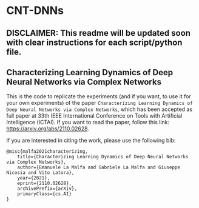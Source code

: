 # CNT-DNNs
## DISCLAIMER: This readme will be updated soon with clear instructions for each script/python file.

## Characterizing Learning Dynamics of Deep Neural Networks via Complex Networks
This is the code to replicate the experiments (and if you want, to use it for your own experiments) of the paper
`Characterizing Learning Dynamics of Deep Neural Networks via Complex Networks`, which has been accepted as full paper
at 33th IEEE International Conference on Tools with Artificial Intelligence (ICTAI). If you want to read the paper,
follow this link: https://arxiv.org/abs/2110.02628.

If you are interested in citing the work, please use the following bib:
```
@misc{malfa2021characterizing,
    title={Characterizing Learning Dynamics of Deep Neural Networks via Complex Networks},
    author={Emanuele La Malfa and Gabriele La Malfa and Giuseppe Nicosia and Vito Latora},
    year={2021},
    eprint={2110.02628},
    archivePrefix={arXiv},
    primaryClass={cs.AI}
}
```
